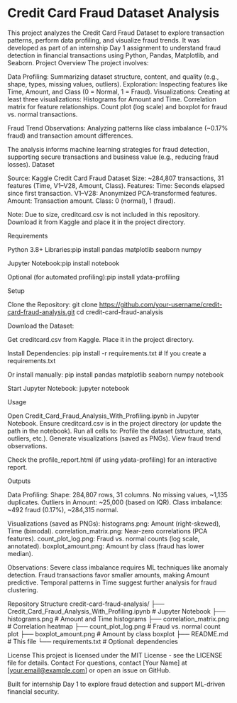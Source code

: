 # Credit Card Fraud Dataset Analysis

This project analyzes the Credit Card Fraud Dataset to explore transaction patterns, perform data profiling, and visualize fraud trends. It was developed as part of an internship Day 1 assignment to understand fraud detection in financial transactions using Python, Pandas, Matplotlib, and Seaborn.
Project Overview
The project involves:

Data Profiling: Summarizing dataset structure, content, and quality (e.g., shape, types, missing values, outliers).
Exploration: Inspecting features like Time, Amount, and Class (0 = Normal, 1 = Fraud).
Visualizations: Creating at least three visualizations:
Histograms for Amount and Time.
Correlation matrix for feature relationships.
Count plot (log scale) and boxplot for fraud vs. normal transactions.


Fraud Trend Observations: Analyzing patterns like class imbalance (~0.17% fraud) and transaction amount differences.

The analysis informs machine learning strategies for fraud detection, supporting secure transactions and business value (e.g., reducing fraud losses).
Dataset

Source: Kaggle Credit Card Fraud Dataset
Size: ~284,807 transactions, 31 features (Time, V1–V28, Amount, Class).
Features:
Time: Seconds elapsed since first transaction.
V1–V28: Anonymized PCA-transformed features.
Amount: Transaction amount.
Class: 0 (normal), 1 (fraud).


Note: Due to size, creditcard.csv is not included in this repository. Download it from Kaggle and place it in the project directory.

Requirements

Python 3.8+
Libraries:pip install pandas matplotlib seaborn numpy


Jupyter Notebook:pip install notebook


Optional (for automated profiling):pip install ydata-profiling



Setup

Clone the Repository:
git clone https://github.com/your-username/credit-card-fraud-analysis.git
cd credit-card-fraud-analysis


Download the Dataset:

Get creditcard.csv from Kaggle.
Place it in the project directory.


Install Dependencies:
pip install -r requirements.txt  # If you create a requirements.txt

Or install manually:
pip install pandas matplotlib seaborn numpy notebook


Start Jupyter Notebook:
jupyter notebook



Usage

Open Credit_Card_Fraud_Analysis_With_Profiling.ipynb in Jupyter Notebook.
Ensure creditcard.csv is in the project directory (or update the path in the notebook).
Run all cells to:
Profile the dataset (structure, stats, outliers, etc.).
Generate visualizations (saved as PNGs).
View fraud trend observations.


Check the profile_report.html (if using ydata-profiling) for an interactive report.

Outputs

Data Profiling:
Shape: 284,807 rows, 31 columns.
No missing values, ~1,135 duplicates.
Outliers in Amount: ~25,000 (based on IQR).
Class imbalance: ~492 fraud (0.17%), ~284,315 normal.


Visualizations (saved as PNGs):
histograms.png: Amount (right-skewed), Time (bimodal).
correlation_matrix.png: Near-zero correlations (PCA features).
count_plot_log.png: Fraud vs. normal counts (log scale, annotated).
boxplot_amount.png: Amount by class (fraud has lower median).


Observations:
Severe class imbalance requires ML techniques like anomaly detection.
Fraud transactions favor smaller amounts, making Amount predictive.
Temporal patterns in Time suggest further analysis for fraud clustering.



Repository Structure
credit-card-fraud-analysis/
├── Credit_Card_Fraud_Analysis_With_Profiling.ipynb  # Jupyter Notebook
├── histograms.png                                  # Amount and Time histograms
├── correlation_matrix.png                          # Correlation heatmap
├── count_plot_log.png                              # Fraud vs. normal count plot
├── boxplot_amount.png                              # Amount by class boxplot
├── README.md                                      # This file
└── requirements.txt                               # Optional: dependencies

License
This project is licensed under the MIT License - see the LICENSE file for details.
Contact
For questions, contact [Your Name] at [your.email@example.com] or open an issue on GitHub.

Built for internship Day 1 to explore fraud detection and support ML-driven financial security.

